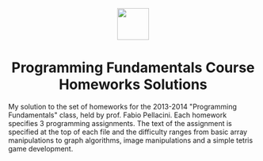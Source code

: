 <div align="center">
<img src="./Python.ico" align="center" width="64"/>
<h1> Programming Fundamentals Course Homeworks Solutions</h1>
</div>
<div>
My solution to the set of homeworks for the 2013-2014 "Programming Fundamentals" class, held by prof. Fabio Pellacini.
Each homework specifies 3 programming assignments. The text of the assignment is specified at the top of each file and the difficulty ranges from basic array manipulations to graph algorithms, image manipulations and a simple tetris game development.
</div>
